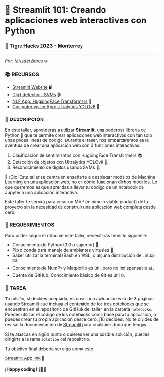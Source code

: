 # 🚀 Streamlit 101: Creando aplicaciones web interactivas con Python

### 🎉 Tigre Hacks 2023 - Monterrey
-----

*Por: [Missael Barco](https://www.linkedin.com/in/gmissaelbarco/)* 🌐

### 📚 RECURSOS

- [Streamlit Website](https://streamlit.io/) 🖥️
- [Digit detection: SVMs](https://youtu.be/_YPScrckx28) 🎬
- [NLP App: HuggingFace Transformers](https://huggingface.co/docs/transformers/index) 🤖
- [Computer vision App: Ultralytics YOLOv8](https://github.com/ultralytics/ultralytics) 📸

### 🎯 DESCRIPCIÓN

En este taller, aprenderás a utilizar **Streamlit**, una poderosa librería de Python 🐍 que te permite crear aplicaciones web interactivas con tan solo unas pocas líneas de código. Durante el taller, nos embarcaremos en la aventura de crear una aplicación web con 3 funciones interactivas:

1. Clasificación de sentimientos con HugoingFace Transformers 📚.
2. Detección de objetos con Ultralytics YOLOv8 🚗.
3. Reconocimiento de dígitos usando SVMs 🔢.

🔎 ¡Ojo! Este taller se centra en enseñarte a desplegar modelos de Machine Learning en una aplicación web, no en cómo funcionan dichos modelos. Lo que queremos es que aprendas a llevar tu código de un notebook de Jupyter a una aplicación interactiva.

Este taller te servirá para crear un MVP (minimum viable product) de tu proyecto sin la necesidad de construir una aplicación web completa desde cero.

### 📝 REQUERIMIENTOS

Para poder seguir el ritmo de este taller, necesitarás tener lo siguiente:

- Conocimiento de Python (3.0 o superior) 🐍.
- Pip o conda para manejo de ambientes virtuales 🔄.
- Saber utilizar la terminal (Bash en WSL, o alguna distribución de Linux) ⌨️.
- Conocimiento de NumPy y Matplotlib es útil, pero no indispensable 📊.
- Cuenta de GitHub. Conocimiento básico de Git es útil 🌐.

### 🎯 TAREA

Tu misión, si decides aceptarla, es crear una aplicación web de 3 páginas usando Streamlit que incluya el contenido de los tres notebooks que se encuentran en el repositorio de GitHub del taller, en la carpeta `notebooks`. Puedes utilizar el código de los notebooks como base para tu aplicación, o puedes crear tu propia aplicación desde cero. ¡Tú decides!. No te olvides de revisar la documentación de [Streamlit](https://streamlit.io/) para cualquier duda que tengas.

Si te atascas en algún punto o quieres ver una posible solución, puedes dirigirte a la rama `solution` del repositorio.

Tu objetivo final debería ser algo como esto:

[Streamlit App link](https://workshop-tigrehacks.streamlit.app/) 🔗

#### ¡Happy coding! 🚀🚀🚀
